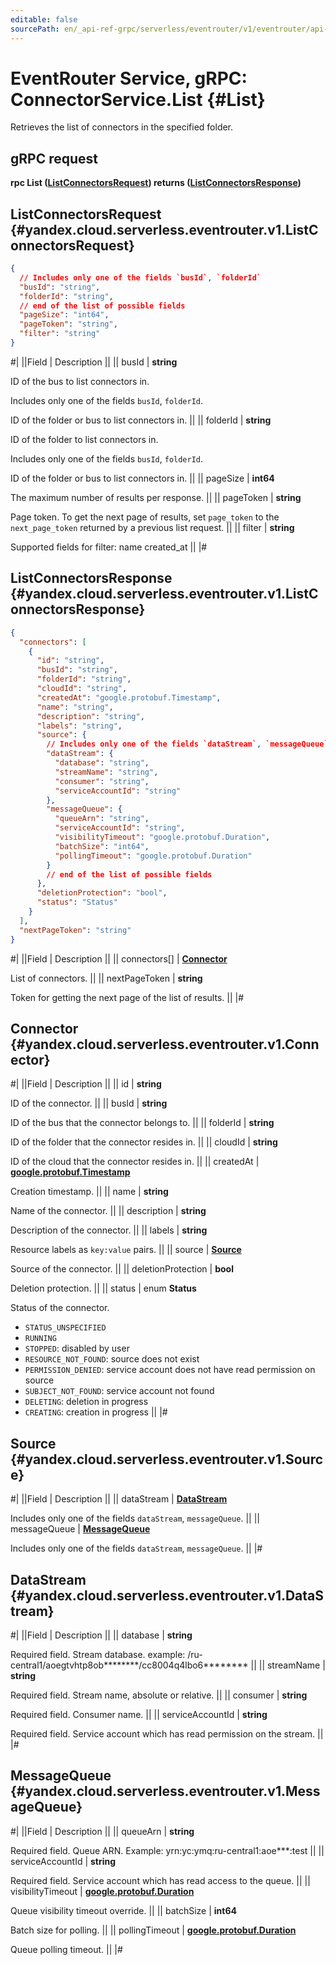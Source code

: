 ```yaml
---
editable: false
sourcePath: en/_api-ref-grpc/serverless/eventrouter/v1/eventrouter/api-ref/grpc/Connector/list.md
---
```


# EventRouter Service, gRPC: ConnectorService.List {#List}

Retrieves the list of connectors in the specified folder.

## gRPC request

**rpc List ([ListConnectorsRequest](#yandex.cloud.serverless.eventrouter.v1.ListConnectorsRequest)) returns ([ListConnectorsResponse](#yandex.cloud.serverless.eventrouter.v1.ListConnectorsResponse))**

## ListConnectorsRequest {#yandex.cloud.serverless.eventrouter.v1.ListConnectorsRequest}

```json
{
  // Includes only one of the fields `busId`, `folderId`
  "busId": "string",
  "folderId": "string",
  // end of the list of possible fields
  "pageSize": "int64",
  "pageToken": "string",
  "filter": "string"
}
```

#|
||Field | Description ||
|| busId | **string**

ID of the bus to list connectors in.

Includes only one of the fields `busId`, `folderId`.

ID of the folder or bus to list connectors in. ||
|| folderId | **string**

ID of the folder to list connectors in.

Includes only one of the fields `busId`, `folderId`.

ID of the folder or bus to list connectors in. ||
|| pageSize | **int64**

The maximum number of results per response. ||
|| pageToken | **string**

Page token. To get the next page of results, set `page_token` to the
`next_page_token` returned by a previous list request. ||
|| filter | **string**

Supported fields for filter:
name
created_at ||
|#

## ListConnectorsResponse {#yandex.cloud.serverless.eventrouter.v1.ListConnectorsResponse}

```json
{
  "connectors": [
    {
      "id": "string",
      "busId": "string",
      "folderId": "string",
      "cloudId": "string",
      "createdAt": "google.protobuf.Timestamp",
      "name": "string",
      "description": "string",
      "labels": "string",
      "source": {
        // Includes only one of the fields `dataStream`, `messageQueue`
        "dataStream": {
          "database": "string",
          "streamName": "string",
          "consumer": "string",
          "serviceAccountId": "string"
        },
        "messageQueue": {
          "queueArn": "string",
          "serviceAccountId": "string",
          "visibilityTimeout": "google.protobuf.Duration",
          "batchSize": "int64",
          "pollingTimeout": "google.protobuf.Duration"
        }
        // end of the list of possible fields
      },
      "deletionProtection": "bool",
      "status": "Status"
    }
  ],
  "nextPageToken": "string"
}
```

#|
||Field | Description ||
|| connectors[] | **[Connector](#yandex.cloud.serverless.eventrouter.v1.Connector)**

List of connectors. ||
|| nextPageToken | **string**

Token for getting the next page of the list of results. ||
|#

## Connector {#yandex.cloud.serverless.eventrouter.v1.Connector}

#|
||Field | Description ||
|| id | **string**

ID of the connector. ||
|| busId | **string**

ID of the bus that the connector belongs to. ||
|| folderId | **string**

ID of the folder that the connector resides in. ||
|| cloudId | **string**

ID of the cloud that the connector resides in. ||
|| createdAt | **[google.protobuf.Timestamp](https://developers.google.com/protocol-buffers/docs/reference/google.protobuf#timestamp)**

Creation timestamp. ||
|| name | **string**

Name of the connector. ||
|| description | **string**

Description of the connector. ||
|| labels | **string**

Resource labels as `key:value` pairs. ||
|| source | **[Source](#yandex.cloud.serverless.eventrouter.v1.Source)**

Source of the connector. ||
|| deletionProtection | **bool**

Deletion protection. ||
|| status | enum **Status**

Status of the connector.

- `STATUS_UNSPECIFIED`
- `RUNNING`
- `STOPPED`: disabled by user
- `RESOURCE_NOT_FOUND`: source does not exist
- `PERMISSION_DENIED`: service account does not have read permission on source
- `SUBJECT_NOT_FOUND`: service account not found
- `DELETING`: deletion in progress
- `CREATING`: creation in progress ||
|#

## Source {#yandex.cloud.serverless.eventrouter.v1.Source}

#|
||Field | Description ||
|| dataStream | **[DataStream](#yandex.cloud.serverless.eventrouter.v1.DataStream)**

Includes only one of the fields `dataStream`, `messageQueue`. ||
|| messageQueue | **[MessageQueue](#yandex.cloud.serverless.eventrouter.v1.MessageQueue)**

Includes only one of the fields `dataStream`, `messageQueue`. ||
|#

## DataStream {#yandex.cloud.serverless.eventrouter.v1.DataStream}

#|
||Field | Description ||
|| database | **string**

Required field. Stream database.
example: /ru-central1/aoegtvhtp8ob********/cc8004q4lbo6******** ||
|| streamName | **string**

Required field. Stream name, absolute or relative. ||
|| consumer | **string**

Required field. Consumer name. ||
|| serviceAccountId | **string**

Required field. Service account which has read permission on the stream. ||
|#

## MessageQueue {#yandex.cloud.serverless.eventrouter.v1.MessageQueue}

#|
||Field | Description ||
|| queueArn | **string**

Required field. Queue ARN.
Example: yrn:yc:ymq:ru-central1:aoe***:test ||
|| serviceAccountId | **string**

Required field. Service account which has read access to the queue. ||
|| visibilityTimeout | **[google.protobuf.Duration](https://developers.google.com/protocol-buffers/docs/reference/csharp/class/google/protobuf/well-known-types/duration)**

Queue visibility timeout override. ||
|| batchSize | **int64**

Batch size for polling. ||
|| pollingTimeout | **[google.protobuf.Duration](https://developers.google.com/protocol-buffers/docs/reference/csharp/class/google/protobuf/well-known-types/duration)**

Queue polling timeout. ||
|#